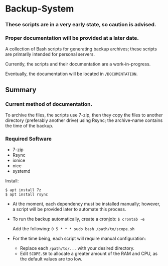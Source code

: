 # Backup-System
### These scripts are in a very early state, so caution is advised.
### **Proper documentation will be provided at a later date.**

A collection of Bash scripts for generating backup archives; these scripts are primarily intended for personal servers.

Currently, the scripts and their documentation are a work-in-progress.

Eventually, the documentation will be located in `/DOCUMENTATION`.

## Summary
### Current method of documentation.

To archive the files, the scripts use 7-zip, then they copy the files to another directory (preferably another drive) using Rsync; the archive-name contains the time of the backup.

### Required Software

- 7-zip
- Rsync
- ionice
- nice
- systemd

Install:

```
$ apt install 7z
$ apt install rsync
```

- At the moment, each dependency must be installed manually; however, a script will be provided later to automate this process.
- To run the backup automatically, create a cronjob:
	`$ crontab -e`
	
	Add the following:
	`0 5 * * * sudo bash /path/to/scope.sh`

- For the time being, each script will require manual configuration:
	- Replace each `/path/to/...` with your desired directory.
	- Edit `SCOPE.SH` to allocate a greater amount of the RAM and CPU, as the default values are too low.
   
